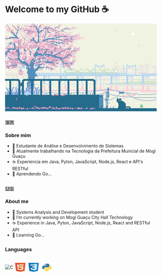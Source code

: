 # Welcome to my GitHub ☕
![PixelArt](tumblr_nm6j1ghB7C1qze3hdo1_500.gif) 

### 🇧🇷

### Sobre mim

  - 📖 Estudante de Análise e Desenvolvimento de Sistemas
  - 🔭 Atualmente trabalhando na Tecnologia da Prefeitura Municial de Mogi Guaçu
  - ☕ Experiencia em Java, Pyton, JavaScript, Node.js, React e API's RESTful
  - 🌱 Aprendendo Go...
    
## 
### 🇺🇸

### About me

  - 📖 Systems Analysis and Development student
  - 🔭 I’m currently working on Mogi Guaçu City Hall Technology
  - ☕ Experience in Java, Pyton, JavaScript, Node.js, React and RESTful API
  - 🌱 Learning Go...
    
##
### Languages

<div style="display: inline_block "><br>
  <img align="center" alt="C" height="30" width="40" src="https://cdn.jsdelivr.net/gh/devicons/devicon/icons/c/c-original.svg" />
  <img align="center" alt="HTML" height="30" width="40" src="https://raw.githubusercontent.com/devicons/devicon/master/icons/html5/html5-original.svg">
  <img align="center" alt="CSS" height="30" width="40" src="https://raw.githubusercontent.com/devicons/devicon/master/icons/css3/css3-original.svg">
  <img align="center" alt="PYTHON" height="30" width="40" src="https://raw.githubusercontent.com/devicons/devicon/master/icons/python/python-original.svg">
